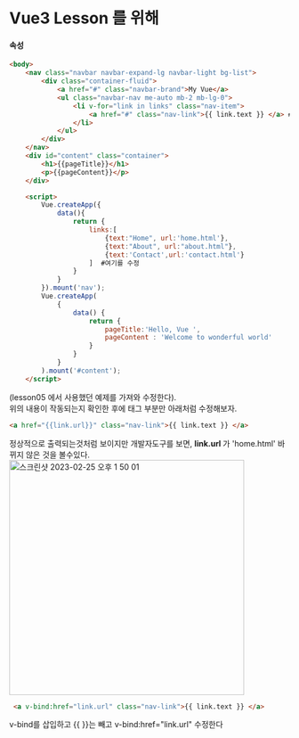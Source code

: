 # Vue3 Lesson 를 위해 

#### 속성
```html
<body>
    <nav class="navbar navbar-expand-lg navbar-light bg-list">
        <div class="container-fluid">
            <a href="#" class="navbar-brand">My Vue</a>
            <ul class="navbar-nav me-auto mb-2 mb-lg-0">
                <li v-for="link in links" class="nav-item">
                    <a href="#" class="nav-link">{{ link.text }} </a> # 여기를 수정
                </li>
            </ul>
        </div>
    </nav>
    <div id="content" class="container">
        <h1>{{pageTitle}}</h1>
        <p>{{pageContent}}</p>
    </div>

    <script>
        Vue.createApp({
            data(){
                return {
                    links:[
                        {text:"Home", url:'home.html'},
                        {text:"About", url:"about.html"},
                        {text:'Contact',url:'contact.html'}
                    ]  #여기를 수정
                }
            }
        }).mount('nav');
        Vue.createApp(
            {
                data() {
                    return {
                        pageTitle:'Hello, Vue ',
                        pageContent : 'Welcome to wonderful world'
                    }
                }
            }
        ).mount('#content');
    </script>

```
(lesson05 에서 사용했던 예제를 가져와 수정한다).  
위의 내용이 작동되는지 확인한 후에 <a>태그 부분만 아래처럼 수정해보자.   
``` html 
<a href="{{link.url}}" class="nav-link">{{ link.text }} </a>
```
정상적으로 출력되는것처럼 보이지만 개발자도구를 보면,  <b>link.url </b>가 'home.html' 바뀌지 않은 것을 볼수있다.   
<img width="422" alt="스크린샷 2023-02-25 오후 1 50 01" src="https://user-images.githubusercontent.com/48478079/221338934-c9068610-92c4-4e1d-8fdd-615196b0aca1.png">

 ```html
  <a v-bind:href="link.url" class="nav-link">{{ link.text }} </a> 
  ``` 
 v-bind를 삽입하고 {{ }}는 빼고  v-bind:href="link.url" 수정한다  
    
    
